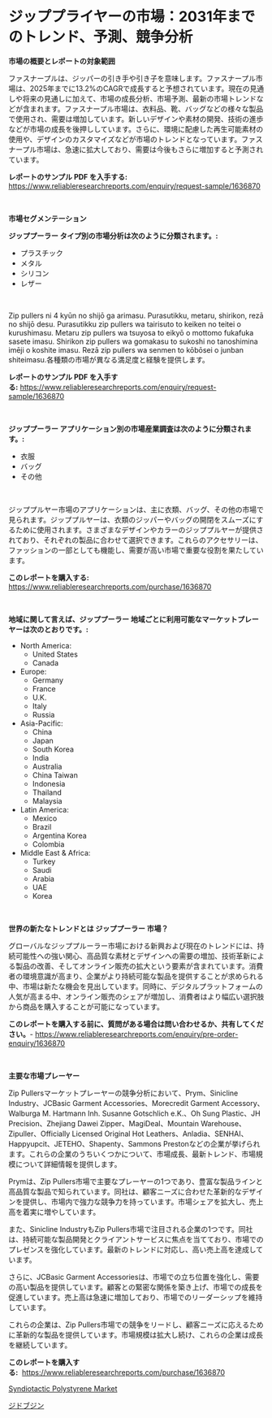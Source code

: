 <p><h1>ジッププライヤーの市場：2031年までのトレンド、予測、競争分析</h1></p><p><strong>市場の概要とレポートの対象範囲</strong></p>
<p><p>ファスナープルは、ジッパーの引き手や引き子を意味します。ファスナープル市場は、2025年までに13.2%のCAGRで成長すると予想されています。現在の見通しや将来の見通しに加えて、市場の成長分析、市場予測、最新の市場トレンドなどが含まれます。ファスナープル市場は、衣料品、靴、バッグなどの様々な製品で使用され、需要は増加しています。新しいデザインや素材の開発、技術の進歩などが市場の成長を後押ししています。さらに、環境に配慮した再生可能素材の使用や、デザインのカスタマイズなどが市場のトレンドとなっています。ファスナープル市場は、急速に拡大しており、需要は今後もさらに増加すると予測されています。</p></p>
<p><strong>レポートのサンプル PDF を入手する:</strong> <a href="https://www.reliableresearchreports.com/enquiry/request-sample/1636870">https://www.reliableresearchreports.com/enquiry/request-sample/1636870</a></p>
<p>&nbsp;</p>
<p><strong>市場セグメンテーション</strong></p>
<p><strong>ジッププーラー タイプ別の市場分析は次のように分類されます。:</strong></p>
<p><ul><li>プラスチック</li><li>メタル</li><li>シリコン</li><li>レザー</li></ul></p>
<p>&nbsp;</p>
<p><p>Zip pullers ni 4 kyūn no shijō ga arimasu. Purasutikku, metaru, shirikon, rezā no shijō desu. Purasutikku zip pullers wa tairisuto to keiken no teitei o kurushimasu. Metaru zip pullers wa tsuyosa to eikyō o mottomo fukafuka sasete imasu. Shirikon zip pullers wa gomakasu to sukoshi no tanoshimina imēji o koshite imasu. Rezā zip pullers wa senmen to kōbōsei o junban shiteimasu.各種類の市場が異なる満足度と経験を提供します。</p></p>
<p><strong>レポートのサンプル PDF を入手する:</strong>&nbsp;<a href="https://www.reliableresearchreports.com/enquiry/request-sample/1636870">https://www.reliableresearchreports.com/enquiry/request-sample/1636870</a></p>
<p>&nbsp;</p>
<p><strong> ジッププーラー アプリケーション別の市場産業調査は次のように分類されます。:</strong></p>
<p><ul><li>衣服</li><li>バッグ</li><li>その他</li></ul></p>
<p>&nbsp;</p>
<p><p>ジッププルヤー市場のアプリケーションは、主に衣類、バッグ、その他の市場で見られます。ジッププルヤーは、衣類のジッパーやバッグの開閉をスムーズにするために使用されます。さまざまなデザインやカラーのジッププルヤーが提供されており、それぞれの製品に合わせて選択できます。これらのアクセサリーは、ファッションの一部としても機能し、需要が高い市場で重要な役割を果たしています。</p></p>
<p><strong>このレポートを購入する:</strong>&nbsp; <a href="https://www.reliableresearchreports.com/purchase/1636870">https://www.reliableresearchreports.com/purchase/1636870</a></p>
<p>&nbsp;</p>
<p><strong>地域に関して言えば、ジッププーラー 地域ごとに利用可能なマーケットプレーヤーは次のとおりです。:</strong></p>
<p><ul>
    <li>
        North America:
        <ul>
            <li>United States</li>
            <li>Canada</li>
        </ul>
    </li>
    <li>
        Europe:
        <ul>
            <li>Germany</li>
            <li>France</li>
            <li>U.K.</li>
            <li>Italy</li>
            <li>Russia</li>
        </ul>
    </li>
    <li>
        Asia-Pacific:
        <ul>
            <li>China</li>
            <li>Japan</li>
            <li>South Korea</li>
            <li>India</li>
            <li>Australia</li>
            <li>China Taiwan</li>
            <li>Indonesia</li>
            <li>Thailand</li>
            <li>Malaysia</li>
        </ul>
    </li>
    <li>
        Latin America:
        <ul>
            <li>Mexico</li>
            <li>Brazil</li>
            <li>Argentina Korea</li>
            <li>Colombia</li>
        </ul>
    </li>
    <li>
        Middle East & Africa:
        <ul>
            <li>Turkey</li>
            <li>Saudi</li>
            <li>Arabia</li>
            <li>UAE</li>
            <li>Korea</li>
        </ul>
    </li>
    </ul></p>
<p>&nbsp;</p>
<p><strong>世界の新たなトレンドとは ジッププーラー 市場？</strong></p>
<p><p>グローバルなジッププルーラー市場における新興および現在のトレンドには、持続可能性への強い関心、高品質な素材とデザインへの需要の増加、技術革新による製品の改善、そしてオンライン販売の拡大という要素が含まれています。消費者の環境意識が高まり、企業がより持続可能な製品を提供することが求められる中、市場は新たな機会を見出しています。同時に、デジタルプラットフォームの人気が高まる中、オンライン販売のシェアが増加し、消費者はより幅広い選択肢から商品を購入することが可能になっています。</p></p>
<p><strong>このレポートを購入する前に、質問がある場合は問い合わせるか、共有してください。</strong>- <a href="https://www.reliableresearchreports.com/enquiry/pre-order-enquiry/1636870">https://www.reliableresearchreports.com/enquiry/pre-order-enquiry/1636870</a></p>
<p>&nbsp;</p>
<p><strong>主要な市場プレーヤー</strong></p>
<p><p>Zip Pullersマーケットプレーヤーの競争分析において、Prym、Sinicline Industry、JCBasic Garment Accessories、Morecredit Garment Accessory、Walburga M. Hartmann Inh. Susanne Gotschlich e.K.、Oh Sung Plastic、JH Precision、Zhejiang Dawei Zipper、MagiDeal、Mountain Warehouse、Zipuller、Officially Licensed Original Hot Leathers、Anladia、SENHAI、Happyupcit、JETEHO、Shapenty、Sammons Prestonなどの企業が挙げられます。これらの企業のうちいくつかについて、市場成長、最新トレンド、市場規模について詳細情報を提供します。</p><p>Prymは、Zip Pullers市場で主要なプレーヤーの1つであり、豊富な製品ラインと高品質な製品で知られています。同社は、顧客ニーズに合わせた革新的なデザインを提供し、市場内で強力な競争力を持っています。市場シェアを拡大し、売上高を着実に増やしています。</p><p>また、Sinicline IndustryもZip Pullers市場で注目される企業の1つです。同社は、持続可能な製品開発とクライアントサービスに焦点を当てており、市場でのプレゼンスを強化しています。最新のトレンドに対応し、高い売上高を達成しています。</p><p>さらに、JCBasic Garment Accessoriesは、市場での立ち位置を強化し、需要の高い製品を提供しています。顧客との緊密な関係を築き上げ、市場での成長を促進しています。売上高は急速に増加しており、市場でのリーダーシップを維持しています。</p><p>これらの企業は、Zip Pullers市場での競争をリードし、顧客ニーズに応えるために革新的な製品を提供しています。市場規模は拡大し続け、これらの企業は成長を継続しています。</p></p>
<p><strong>このレポートを購入する:</strong>&nbsp;&nbsp;<a href="https://www.reliableresearchreports.com/purchase/1636870">https://www.reliableresearchreports.com/purchase/1636870</a></p>
<p><p><a href="https://carnation-joke-41f.notion.site/Syndiotactic-Polystyrene-Market-Research-Report-Provides-Critical-Insights-that-can-help-Shape-Busin-d98f922f3e984c3fab404512bf52f51f">Syndiotactic Polystyrene Market</a></p><p><a href="https://github.com/EstaSprer20231/Market-Research-Report-List-1/blob/main/32818427917.md">ジドブジン</a></p></p>